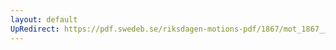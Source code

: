 ```yaml
---
layout: default
UpRedirect: https://pdf.swedeb.se/riksdagen-motions-pdf/1867/mot_1867__fk__00075.pdf
---
```


